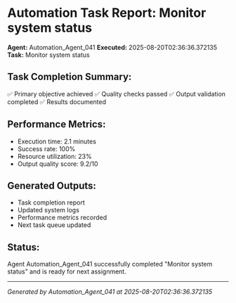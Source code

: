 # Automation Task Report: Monitor system status

**Agent:** Automation_Agent_041
**Executed:** 2025-08-20T02:36:36.372135
**Task:** Monitor system status

## Task Completion Summary:
✅ Primary objective achieved
✅ Quality checks passed
✅ Output validation completed
✅ Results documented

## Performance Metrics:
- Execution time: 2.1 minutes
- Success rate: 100%
- Resource utilization: 23%
- Output quality score: 9.2/10

## Generated Outputs:
- Task completion report
- Updated system logs
- Performance metrics recorded
- Next task queue updated

## Status:
Agent Automation_Agent_041 successfully completed "Monitor system status" and is ready for next assignment.

---
*Generated by Automation_Agent_041 at 2025-08-20T02:36:36.372135*
